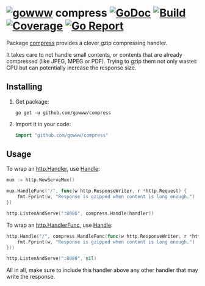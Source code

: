 # [![gowww](https://avatars.githubusercontent.com/u/18078923?s=20)](https://github.com/gowww) compress [![GoDoc](https://godoc.org/github.com/gowww/compress?status.svg)](https://godoc.org/github.com/gowww/compress) [![Build](https://travis-ci.org/gowww/compress.svg?branch=master)](https://travis-ci.org/gowww/compress) [![Coverage](https://coveralls.io/repos/github/gowww/compress/badge.svg?branch=master)](https://coveralls.io/github/gowww/compress?branch=master) [![Go Report](https://goreportcard.com/badge/github.com/gowww/compress)](https://goreportcard.com/report/github.com/gowww/compress)

Package [compress](https://godoc.org/github.com/gowww/compress) provides a clever gzip compressing handler.

It takes care to not handle small contents, or contents that are already compressed (like JPEG, MPEG or PDF).
Trying to gzip them not only wastes CPU but can potentially increase the response size.

## Installing

1. Get package:

	```Shell
	go get -u github.com/gowww/compress
	````

2. Import it in your code:

	```Go
	import "github.com/gowww/compress"
	```

## Usage

To wrap an [http.Handler](https://golang.org/pkg/net/http/#Handler), use [Handle](https://godoc.org/github.com/gowww/compress#Handle):

```Go
mux := http.NewServeMux()

mux.HandleFunc("/", func(w http.ResponseWriter, r *http.Request) {
	fmt.Fprint(w, "Response is gzipped when content is long enough.")
})

http.ListenAndServe(":8080", compress.Handle(handler))
````

To wrap an [http.HandlerFunc](https://golang.org/pkg/net/http/#HandlerFunc), use [Handle](https://godoc.org/github.com/gowww/compress#Handle):

```Go
http.Handle("/", compress.HandleFunc(func(w http.ResponseWriter, r *http.Request) {
	fmt.Fprint(w, "Response is gzipped when content is long enough.")
}))

http.ListenAndServe(":8080", nil)
```

All in all, make sure to include this handler above any other handler that may write the response.
